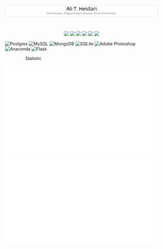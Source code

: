 <p align=center>
  
<img src="https://github.com/theidari/theidari/blob/main/IMG/header.png" width="720">
  
</p>
</br>

<p align=center>
<img src="https://img.shields.io/badge/python-%23316192.svg?style=for-the-badge&logo=Python&logoColor=yellow" width="80px">
<img src="https://img.shields.io/badge/html5-%23E34F26.svg?style=for-the-badge&logo=html5&logoColor=white" width="73px">
<img src="https://img.shields.io/badge/css3-%231572B6.svg?style=for-the-badge&logo=css3&logoColor=white" width="63.5px">
<img src="https://img.shields.io/badge/javascript-%23323330.svg?style=for-the-badge&logo=javascript&logoColor=%23F7DF1E" width="104px">
<img src="https://img.shields.io/badge/matlab-%23323330.svg?style=for-the-badge&logo=matlab&logoColor=%23F7DF1E" width="104px">
<img src="https://img.shields.io/badge/Visual Basic-%512BD4.svg?style=for-the-badge&logo=.net&logoColor=#512BD4" width="115px">
 

  
![Postgres](https://img.shields.io/badge/postgres-%23316192.svg?style=for-the-badge&logo=postgresql&logoColor=white) ![MySQL](https://img.shields.io/badge/mysql-%2300f.svg?style=for-the-badge&logo=mysql&logoColor=white) ![MongoDB](https://img.shields.io/badge/MongoDB-%234ea94b.svg?style=for-the-badge&logo=mongodb&logoColor=white) ![SQLite](https://img.shields.io/badge/sqlite-%2307405e.svg?style=for-the-badge&logo=sqlite&logoColor=white) ![Adobe Photoshop](https://img.shields.io/badge/adobephotoshop-%2331A8FF.svg?style=for-the-badge&logo=adobephotoshop&logoColor=white) ![Anaconda](https://img.shields.io/badge/Anaconda-%2344A833.svg?style=for-the-badge&logo=anaconda&logoColor=white) ![Flask](https://img.shields.io/badge/flask-%23000.svg?style=for-the-badge&logo=flask&logoColor=white)
</p>
&nbsp;&nbsp;&nbsp;&nbsp;&nbsp;&nbsp;&nbsp;&nbsp;&nbsp;&nbsp;&nbsp;&nbsp;&nbsp;&nbsp;&nbsp;&nbsp;&nbsp;Statistic
<p align="Center">
<img src="https://github.com/theidari/statusrepo/blob/master/generated/overview.svg" ><img src="https://github.com/theidari/statusrepo/blob/master/generated/languages.svg" >
</p>


